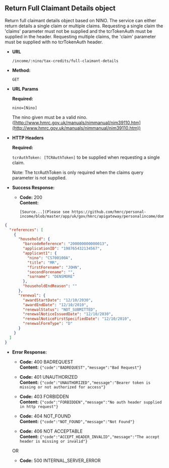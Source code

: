 Return Full Claimant Details object
----
  Return full claimant details object based on NINO. The service can either return details a single claim or multiple claims.
  Requesting a single claim the 'claims' parameter must not be supplied and the tcrTokenAuth must be supplied in the header.
  Requesting multiple claims, the 'claim' parameter must be supplied with no tcrTokenAuth header.

* **URL**

  `/income/:nino/tax-credits/full-claimant-details`

* **Method:**
  
  `GET`

*  **URL Params**

   **Required:**
 
   `nino=[Nino]`
   
   The nino given must be a valid nino. ([http://www.hmrc.gov.uk/manuals/nimmanual/nim39110.htm](http://www.hmrc.gov.uk/manuals/nimmanual/nim39110.htm))

*  **HTTP Headers**

   **Required:**
 
   `tcrAuthToken: [TCRAuthToken]` to be supplied when requesting a single claim.

   Note: The tcrAuthToken is only required when the claims query parameter is not supplied.

* **Success Response:**

  * **Code:** 200 <br />
    **Content:**

        [Source...](Please see https://github.com/hmrc/personal-income/blob/master/app/uk/gov/hmrc/apigateway/personalincome/domain/Renewals.scala#L55)

```json
{
  "references": [
    {
      "household": {
        "barcodeReference": "200000000000013",
        "applicationID": "198765432134567",
        "applicant1": {
          "nino": "CS700100A",
          "title": "MR",
          "firstForename": "JOHN",
          "secondForename": "",
          "surname": "DENSMORE"
        },
        "householdEndReason": ""
      },
      "renewal": {
        "awardStartDate": "12/10/2030",
        "awardEndDate": "12/10/2010",
        "renewalStatus": "NOT_SUBMITTED",
        "renewalNoticeIssuedDate": "12/10/2030",
        "renewalNoticeFirstSpecifiedDate": "12/10/2010",
        "renewalFormType": "D"
      }
    }
  ]
}
```


* **Error Response:**

  * **Code:** 400 BADREQUEST <br />
    **Content:** `{"code":"BADREQUEST","message":"Bad Request"}`

  * **Code:** 401 UNAUTHORIZED <br />
    **Content:** `{"code":"UNAUTHORIZED","message":"Bearer token is missing or not authorized for access"}`

  * **Code:** 403 FORBIDDEN <br />
    **Content:** `{"code":"FORBIDDEN","message":"No auth header supplied in http request"}`
    
  * **Code:** 404 NOT_FOUND <br />
    **Content:** `{"code":"NOT_FOUND","message":"Not Found"}`

  * **Code:** 406 NOT ACCEPTABLE <br />
    **Content:** `{"code":"ACCEPT_HEADER_INVALID","message":"The accept header is missing or invalid"}`

  OR

  * **Code:** 500 INTERNAL_SERVER_ERROR <br />


